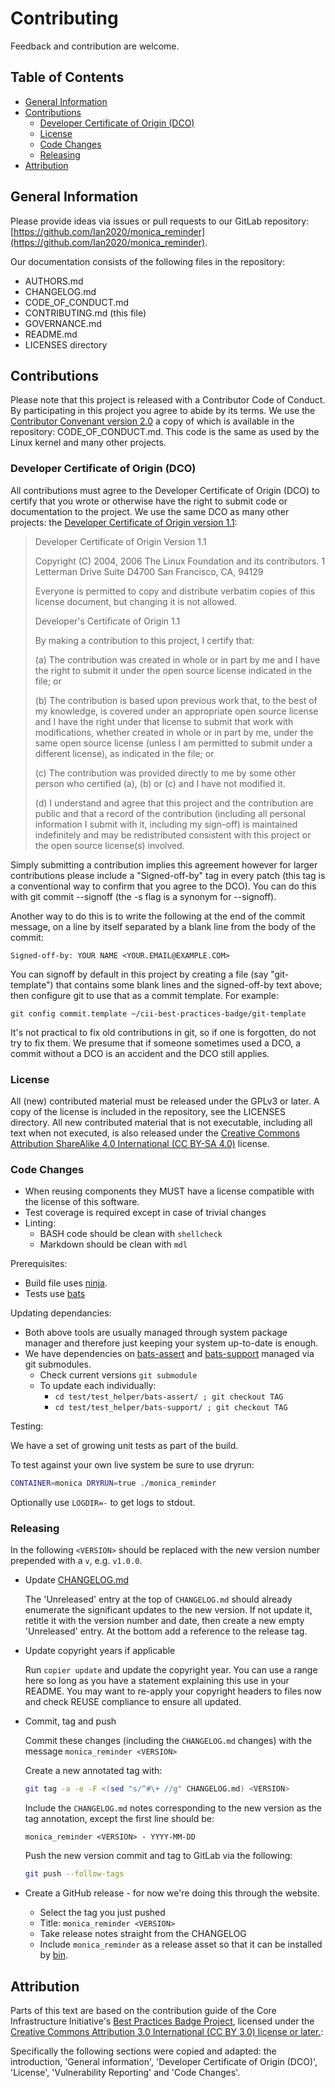 <!--
SPDX-FileCopyrightText: 2023 Ian2020 <https://github.com/Ian2020>

SPDX-License-Identifier: CC-BY-SA-4.0

Monica reminder is a BASH script that will takeover the emailing of reminders
for a Monica instance if you are experiencing problems.

For full copyright information see the AUTHORS file at the top-level
directory of this distribution or at
[AUTHORS](https://github.com/Ian2020/monica_reminder/AUTHORS.md)

This work is licensed under the Creative Commons Attribution 4.0 International
License. You should have received a copy of the license along with this work.
If not, visit http://creativecommons.org/licenses/by/4.0/ or send a letter to
Creative Commons, PO Box 1866, Mountain View, CA 94042, USA.
-->

# Contributing

Feedback and contribution are welcome.

## Table of Contents

<!-- vim-markdown-toc GitLab -->

* [General Information](#general-information)
* [Contributions](#contributions)
  * [Developer Certificate of Origin (DCO)](#developer-certificate-of-origin-dco)
  * [License](#license)
  * [Code Changes](#code-changes)
  * [Releasing](#releasing)
* [Attribution](#attribution)

<!-- vim-markdown-toc -->

## General Information

Please provide ideas via issues or pull requests to our GitLab repository:
[https://github.com/Ian2020/monica_reminder](https://github.com/Ian2020/monica_reminder).

Our documentation consists of the following files in the repository:

* AUTHORS.md
* CHANGELOG.md
* CODE_OF_CONDUCT.md
* CONTRIBUTING.md (this file)
* GOVERNANCE.md
* README.md
* LICENSES directory

## Contributions

Please note that this project is released with a Contributor Code of Conduct. By
participating in this project you agree to abide by its terms. We use the
[Contributor Convenant version
2.0](https://www.contributor-covenant.org/version/2/0/code_of_conduct.html) a
copy of which is available in the repository: CODE_OF_CONDUCT.md. This code is
the same as used by the Linux kernel and many other projects.

### Developer Certificate of Origin (DCO)

All contributions must agree to the Developer Certificate of Origin (DCO) to
certify that you wrote or otherwise have the right to submit code or
documentation to the project. We use the same DCO as many other projects: the
[Developer Certificate of Origin version
1.1](https://developercertificate.org/):

> Developer Certificate of Origin
> Version 1.1
>
> Copyright (C) 2004, 2006 The Linux Foundation and its contributors.
> 1 Letterman Drive
> Suite D4700
> San Francisco, CA, 94129
>
> Everyone is permitted to copy and distribute verbatim copies of this
> license document, but changing it is not allowed.
>
>
> Developer's Certificate of Origin 1.1
>
> By making a contribution to this project, I certify that:
>
> (a) The contribution was created in whole or in part by me and I
> have the right to submit it under the open source license
> indicated in the file; or
>
> (b) The contribution is based upon previous work that, to the best
> of my knowledge, is covered under an appropriate open source
> license and I have the right under that license to submit that
> work with modifications, whether created in whole or in part
> by me, under the same open source license (unless I am
> permitted to submit under a different license), as indicated
> in the file; or
>
> (c) The contribution was provided directly to me by some other
> person who certified (a), (b) or (c) and I have not modified
> it.
>
> (d) I understand and agree that this project and the contribution
> are public and that a record of the contribution (including all
> personal information I submit with it, including my sign-off) is
> maintained indefinitely and may be redistributed consistent with
> this project or the open source license(s) involved.

Simply submitting a contribution implies this agreement however for larger
contributions please include a "Signed-off-by" tag in every patch (this tag is a
conventional way to confirm that you agree to the DCO). You can do this with git
commit --signoff (the -s flag is a synonym for --signoff).

Another way to do this is to write the following at the end of the commit
message, on a line by itself separated by a blank line from the body of the
commit:

```text
Signed-off-by: YOUR NAME <YOUR.EMAIL@EXAMPLE.COM>
```

You can signoff by default in this project by creating a file (say
"git-template") that contains some blank lines and the signed-off-by text above;
then configure git to use that as a commit template. For example:

```text
git config commit.template ~/cii-best-practices-badge/git-template
```

It's not practical to fix old contributions in git, so if one is forgotten, do
not try to fix them. We presume that if someone sometimes used a DCO, a commit
without a DCO is an accident and the DCO still applies.

### License

All (new) contributed material must be released under the GPLv3 or later. A copy
of the license is included in the repository, see the LICENSES directory. All
new contributed material that is not executable, including all text when not
executed, is also released under the [Creative Commons Attribution ShareAlike
4.0 International (CC BY-SA
4.0)](https://creativecommons.org/licenses/by-sa/4.0/) license.

### Code Changes

* When reusing components they MUST have a license compatible with the license of
  this software.
* Test coverage is required except in case of trivial changes
* Linting:
  * BASH code should be clean with `shellcheck`
  * Markdown should be clean with `mdl`

Prerequisites:

* Build file uses [ninja](https://ninja-build.org/).
* Tests use [bats](https://github.com/bats-core/bats-core)

Updating dependancies:

* Both above tools are usually managed through system package manager and
  therefore just keeping your system up-to-date is enough.
* We have dependencies on
  [bats-assert](https://github.com/bats-core/bats-assert) and
  [bats-support](https://github.com/bats-core/bats-support) managed via git
  submodules.
  * Check current versions `git submodule`
  * To update each individually:
    * `cd test/test_helper/bats-assert/ ; git checkout TAG`
    * `cd test/test_helper/bats-support/ ; git checkout TAG`

Testing:

We have a set of growing unit tests as part of the build.

To test against your own live system be sure to use dryrun:

```bash
CONTAINER=monica DRYRUN=true ./monica_reminder
```

Optionally use `LOGDIR=-` to get logs to stdout.

### Releasing

In the following `<VERSION>` should be replaced with the new version number
prepended with a `v`, e.g. `v1.0.0`.

* Update [CHANGELOG.md](CHANGELOG.md)

  The 'Unreleased' entry at the top of `CHANGELOG.md` should already
  enumerate the significant updates to the new version. If not update it, retitle
  it with the version number and date, then create a new empty 'Unreleased' entry.
  At the bottom add a reference to the release tag.

* Update copyright years if applicable

  Run `copier update` and update the copyright year. You can use a range here so
  long as you have a statement explaining this use in your README. You may want
  to re-apply your copyright headers to files now and check REUSE compliance to
  ensure all updated.

* Commit, tag and push

  Commit these changes (including the `CHANGELOG.md` changes) with the message
  `monica_reminder <VERSION>`

  Create a new annotated tag with:

  ```bash
  git tag -a -e -F <(sed "s/^#\+ //g" CHANGELOG.md) <VERSION>
  ```

  Include the `CHANGELOG.md` notes corresponding to the new version as the
  tag annotation, except the first line should be:

  ```text
  monica_reminder <VERSION> - YYYY-MM-DD
  ```

  Push the new version commit and tag to GitLab via the following:

  ```bash
  git push --follow-tags
  ```

* Create a GitHub release - for now we're doing this through the website.
  * Select the tag you just pushed
  * Title: `monica_reminder <VERSION>`
  * Take release notes straight from the CHANGELOG
  * Include `monica_reminder` as a release asset so that it can be installed
    by [bin](https://github.com/marcosnils/bin).

## Attribution

Parts of this text are based on the contribution guide of the Core
Infrastructure Initiative's
[Best Practices Badge
Project](https://github.com/coreinfrastructure/best-practices-badge/blob/master/CONTRIBUTING.md),
licensed under the [Creative Commons Attribution 3.0 International (CC BY 3.0)
license or later.](https://creativecommons.org/licenses/by/3.0/):

Specifically the following sections were copied and adapted: the introduction,
'General information', 'Developer Certificate of Origin (DCO)', 'License',
'Vulnerability Reporting' and 'Code Changes'.
